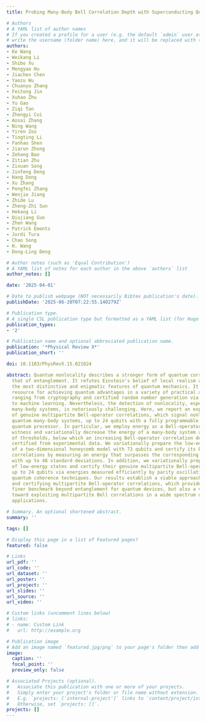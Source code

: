 ```yaml
---
title: Probing Many-Body Bell Correlation Depth with Superconducting Qubits

# Authors
# A YAML list of author names
# If you created a profile for a user (e.g. the default `admin` user at `content/authors/admin/`), 
# write the username (folder name) here, and it will be replaced with their full name and linked to their profile.
authors:
- Ke Wang
- Weikang Li
- Shibo Xu
- Mengyao Hu
- Jiachen Chen
- Yaozu Wu
- Chuanyu Zhang
- Feitong Jin
- Xuhao Zhu
- Yu Gao
- Ziqi Tan
- Zhengyi Cui
- Aosai Zhang
- Ning Wang
- Yiren Zou
- Tingting Li
- Fanhao Shen
- Jiarun Zhong
- Zehang Bao
- Zitian Zhu
- Zixuan Song
- Jinfeng Deng
- Hang Dong
- Xu Zhang
- Pengfei Zhang
- Wenjie Jiang
- Zhide Lu
- Zheng-Zhi Sun
- Hekang Li
- Qiujiang Guo
- Zhen Wang
- Patrick Emonts
- Jordi Tura
- Chao Song
- H. Wang
- Dong-Ling Deng

# Author notes (such as 'Equal Contribution')
# A YAML list of notes for each author in the above `authors` list
author_notes: []

date: '2025-04-01'

# Date to publish webpage (NOT necessarily Bibtex publication's date).
publishDate: '2025-06-20T07:22:55.140279Z'

# Publication type.
# A single CSL publication type but formatted as a YAML list (for Hugo requirements).
publication_types:
- '2'

# Publication name and optional abbreviated publication name.
publication: '*Physical Review X*'
publication_short: ''

doi: 10.1103/PhysRevX.15.021024

abstract: Quantum nonlocality describes a stronger form of quantum correlation than
  that of entanglement. It refutes Einstein's belief of local realism and is among
  the most distinctive and enigmatic features of quantum mechanics. It is a crucial
  resource for achieving quantum advantages in a variety of practical applications,
  ranging from cryptography and certified random number generation via self-testing
  to machine learning. Nevertheless, the detection of nonlocality, especially in quantum
  many-body systems, is notoriously challenging. Here, we report an experimental certification
  of genuine multipartite Bell-operator correlations, which signal nonlocality in
  quantum many-body systems, up to 24 qubits with a fully programmable superconducting
  quantum processor. In particular, we employ energy as a Bell-operator correlation
  witness and variationally decrease the energy of a many-body system across a hierarchy
  of thresholds, below which an increasing Bell-operator correlation depth can be
  certified from experimental data. We variationally prepare the low-energy state
  of a two-dimensional honeycomb model with 73 qubits and certify its Bell-operator
  correlations by measuring an energy that surpasses the corresponding classical bound
  with up to 48 standard deviations. In addition, we variationally prepare a sequence
  of low-energy states and certify their genuine multipartite Bell-operator correlations
  up to 24 qubits via energies measured efficiently by parity oscillation and multiple
  quantum coherence techniques. Our results establish a viable approach for preparing
  and certifying multipartite Bell-operator correlations, which provide not only a
  finer benchmark beyond entanglement for quantum devices, but also a valuable guide
  toward exploiting multipartite Bell correlations in a wide spectrum of practical
  applications.

# Summary. An optional shortened abstract.
summary: ''

tags: []

# Display this page in a list of Featured pages?
featured: false

# Links
url_pdf: ''
url_code: ''
url_dataset: ''
url_poster: ''
url_project: ''
url_slides: ''
url_source: ''
url_video: ''

# Custom links (uncomment lines below)
# links:
# - name: Custom Link
#   url: http://example.org

# Publication image
# Add an image named `featured.jpg/png` to your page's folder then add a caption below.
image:
  caption: ''
  focal_point: ''
  preview_only: false

# Associated Projects (optional).
#   Associate this publication with one or more of your projects.
#   Simply enter your project's folder or file name without extension.
#   E.g. `projects: ['internal-project']` links to `content/project/internal-project/index.md`.
#   Otherwise, set `projects: []`.
projects: []
---
```


